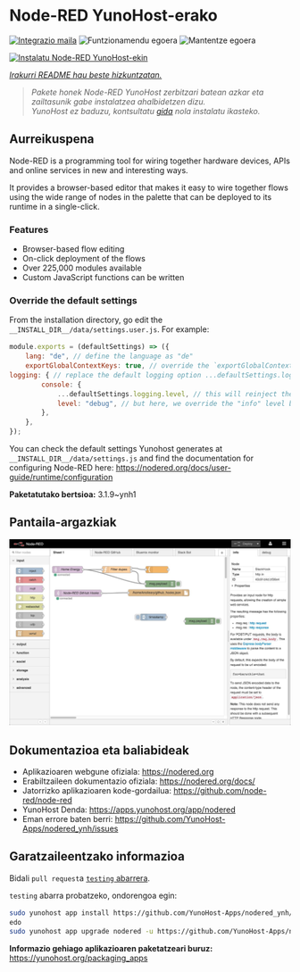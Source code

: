 <!--
Ohart ongi: README hau automatikoki sortu da <https://github.com/YunoHost/apps/tree/master/tools/readme_generator>ri esker
EZ editatu eskuz.
-->

# Node-RED YunoHost-erako

[![Integrazio maila](https://dash.yunohost.org/integration/nodered.svg)](https://dash.yunohost.org/appci/app/nodered) ![Funtzionamendu egoera](https://ci-apps.yunohost.org/ci/badges/nodered.status.svg) ![Mantentze egoera](https://ci-apps.yunohost.org/ci/badges/nodered.maintain.svg)

[![Instalatu Node-RED YunoHost-ekin](https://install-app.yunohost.org/install-with-yunohost.svg)](https://install-app.yunohost.org/?app=nodered)

*[Irakurri README hau beste hizkuntzatan.](./ALL_README.md)*

> *Pakete honek Node-RED YunoHost zerbitzari batean azkar eta zailtasunik gabe instalatzea ahalbidetzen dizu.*  
> *YunoHost ez baduzu, kontsultatu [gida](https://yunohost.org/install) nola instalatu ikasteko.*

## Aurreikuspena

Node-RED is a programming tool for wiring together hardware devices, APIs and online services in new and interesting ways.

It provides a browser-based editor that makes it easy to wire together flows using the wide range of nodes in the palette that can be deployed to its runtime in a single-click.

### Features

- Browser-based flow editing
- On-click deployment of the flows
- Over 225,000 modules available
- Custom JavaScript functions can be written

### Override the default settings

From the installation directory, go edit the `__INSTALL_DIR__/data/settings.user.js`. For example:

```js
module.exports = (defaultSettings) => ({
    lang: "de", // define the language as "de"
    exportGlobalContextKeys: true, // override the `exportGlobalContextKeys` value
logging: { // replace the default logging option ...defaultSettings.logging, // this will reinject the default settings in logging
        console: {
            ...defaultSettings.logging.level, // this will reinject the default settings in logging.console
            level: "debug", // but here, we override the "info" level by "debug"
        },
    },
});
```

You can check the default settings Yunohost generates at `__INSTALL_DIR__/data/settings.js` and find the documentation for configuring Node-RED here: <https://nodered.org/docs/user-guide/runtime/configuration>


**Paketatutako bertsioa:** 3.1.9~ynh1

## Pantaila-argazkiak

![Node-RED(r)en pantaila-argazkia](./doc/screenshots/screenshot.jpg)

## Dokumentazioa eta baliabideak

- Aplikazioaren webgune ofiziala: <https://nodered.org>
- Erabiltzaileen dokumentazio ofiziala: <https://nodered.org/docs/>
- Jatorrizko aplikazioaren kode-gordailua: <https://github.com/node-red/node-red>
- YunoHost Denda: <https://apps.yunohost.org/app/nodered>
- Eman errore baten berri: <https://github.com/YunoHost-Apps/nodered_ynh/issues>

## Garatzaileentzako informazioa

Bidali `pull request`a [`testing` abarrera](https://github.com/YunoHost-Apps/nodered_ynh/tree/testing).

`testing` abarra probatzeko, ondorengoa egin:

```bash
sudo yunohost app install https://github.com/YunoHost-Apps/nodered_ynh/tree/testing --debug
edo
sudo yunohost app upgrade nodered -u https://github.com/YunoHost-Apps/nodered_ynh/tree/testing --debug
```

**Informazio gehiago aplikazioaren paketatzeari buruz:** <https://yunohost.org/packaging_apps>
